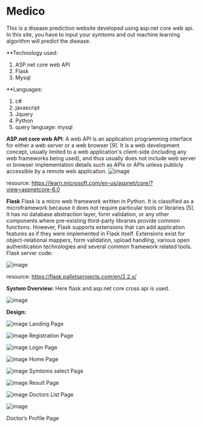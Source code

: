 # Medico
 
This is a disease prediction website developed using asp.net core web api.
In this site, you have to input your symtoms and out machine learning algorithm will predict the disease.

**Technology used:
1. ASP.net core web API
2. Flask
3. Mysql

**Languages:
1. c#
2. javascript
3. Jquery
4. Python
5. query language: mysql


**ASP.net core web API**:
A web API is an application programming interface for either a web server or a web browser [9]. It is a web development concept, usually limited to a web application's client-side (including any web frameworks being used), and thus usually does not include web server or browser implementation details such as APIs or APIs unless publicly accessible by a remote web application. 
![image](https://user-images.githubusercontent.com/78086376/199027668-08d4d0a4-07a3-4269-a80a-f13679c3e2a0.png)

resource: https://learn.microsoft.com/en-us/aspnet/core/?view=aspnetcore-6.0


**Flask**
Flask is a micro web framework written in Python. It is classified as a microframework because it does not require particular tools or libraries [5]. It has no database abstraction layer, form validation, or any other components where pre-existing third-party libraries provide common functions. However, Flask supports extensions that can add application features as if they were implemented in Flask itself. Extensions exist for object-relational mappers, form validation, upload handling, various open authentication technologies and several common framework related tools. Flask server code:

![image](https://user-images.githubusercontent.com/78086376/199028074-adf5d0bb-89a4-4c88-b5e8-9899c1244717.png)

resource: https://flask.palletsprojects.com/en/2.2.x/


**System Overview:**
Here flask and asp.net core cross api is used.

![image](https://user-images.githubusercontent.com/78086376/199028515-50124fa0-cc0e-432c-bdfa-c764580b99af.png)


**Design:**


![image](https://user-images.githubusercontent.com/78086376/199029013-f3feb183-976e-4b68-bac6-46f29bacf624.png)
Landing Page


![image](https://user-images.githubusercontent.com/78086376/199029111-a4806aef-9683-415e-a7f7-2cca42b1ed65.png)
 Registration Page
 
 
 ![image](https://user-images.githubusercontent.com/78086376/199029203-76218c36-8ded-4c93-b177-241214c4c8eb.png)
Login Page


![image](https://user-images.githubusercontent.com/78086376/199029244-442878c0-dfe0-41e2-b1da-cff8a2a8023d.png)
Home Page


![image](https://user-images.githubusercontent.com/78086376/199029387-a24dbcc4-a38c-41e9-97cf-1a13b671b6d0.png)
Symtoms select Page


![image](https://user-images.githubusercontent.com/78086376/199029443-88f3d5fa-130b-4928-a3a6-c2ef79a81375.png)
Result Page



![image](https://user-images.githubusercontent.com/78086376/199029291-8a28a745-9283-4957-b0e1-a6f8f424e7e1.png)
Doctors List Page




![image](https://user-images.githubusercontent.com/78086376/199029912-bc1dd823-0064-46b4-bd2d-0ddd682b8b76.png)


Doctor’s Profile Page






